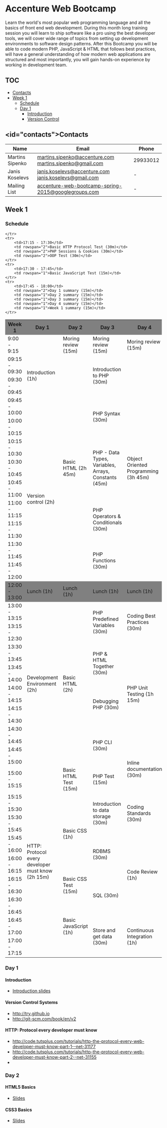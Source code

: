 # Accenture Web Bootcamp
Learn the world's most popular web programming language and all the basics of front end web development.
During this month long training session you will learn to ship software like a pro using the best developer tools, we will cover wide range of topics from setting up development environments to software design patterns.
After this Bootcamp you will be able to code modern PHP, JavaScript & HTML that follows best practices, will have a general understanding of how modern web applications are structured and most importantly, you will gain hands-on experience by working in development team.

## TOC
- [Contacts](#contacts)
- [Week 1](#week-1)
	- [Schedule](#schedule)
	- [Day 1](#day-1)
		- [Introduction](#introduction)
		- [Version Control](#version-control-systems)

## <id="contacts"></a>Contacts
|Name|Email|Phone|
|----|-----|-----|
|Martins Sipenko|martins.sipenko@accenture.com<br/>martins.sipenko@gmail.com|29933012
|Janis Koselevs|janis.koselevs@accenture.com<br/>janis.koselevs@gmail.com|-
|Mailing List|accenture-web-bootcamp-spring-2015@googlegroups.com|-

## Week 1

### Schedule
<table>
	<tr  style="background-color: grey">
	      <th>Week 1</th>
	      <th>Day 1</th>
	      <th>Day 2</th>
	      <th>Day 3</th>
	      <th>Day 4</th>
	      <th>Day 5</th>
	</tr>
	<tr>
	  	<td>9:00 - 9:15</td>
	  	<td rowspan="4">Introduction (1h)</td>
	  	<td>Moring review (15m)</td>
	  	<td>Moring review (15m)</td>
	  	<td>Moring review (15m)</td>
	  	<td>Moring review (15m)</td>
	</tr>
	<tr>
	    <td>09:15 - 09:30</td>
	    <td rowspan="11">Basic HTML (2h 45m)</td>
	    <td rowspan="2">Introduction to PHP (30m)</td>
	  	<td rowspan="11">Object Oriented Programming (3h 45m)</td>
		  <td rowspan="11">Object Oriented Programming (3h 45m)</td>
	</tr>
	<tr>
	    <td>09:30 - 09:45</td>
	</tr>
	<tr>
	    <td>09:45 - 10:00</td>
		<td rowspan="2">PHP Syntax (30m)</td>
	</tr>
	<tr>
	    <td>10:00 - 10:15</td>
		<td rowspan="8">Version control (2h)</td>
	</tr>
	<tr>
	    <td>10:15 - 10:30</td>
		<td rowspan="3">PHP - Data Types, Variables, Arrays, Constants (45m)</td>
	</tr>
	<tr>
	    <td>10:30 - 10:45</td>
	</tr>
	<tr>
	    <td>10:45 - 11:00</td>
	</tr>
	<tr>
	    <td>11:00 - 11:15</td>
		<td rowspan="2">PHP Operators & Conditionals (30m)</td>
	</tr>
	<tr>
	    <td>11:15 - 11:30</td>
	</tr>
	<tr>
	    <td>11:30 - 11:45</td>
		<td rowspan="2">PHP Functions (30m)</td>
	</tr>
	<tr>
	    <td>11:45 - 12:00</td>
	</tr>
	<tr style="background-color: grey">
	    <td>12:00 - 13:00</td>
		<td>Lunch (1h)</td>
		<td>Lunch (1h)</td>
		<td>Lunch (1h)</td>
		<td>Lunch (1h)</td>
		<td>Lunch (1h)</td>
	</tr>
	<tr>
		<td>13:00 - 13:15</td>
		<td rowspan="8">Development Environment (2h)</td>
		<td rowspan="8">Basic HTML (2h)</td>
		<td rowspan="2">PHP Predefined Variables (30m)</td>
		<td rowspan="2">Coding Best Practices (30m)</td>
		<td rowspan="17">Object Oriented Programming (4h 15m)</td>
	</tr>
	<tr>
	    <td>13:15 - 12:30</td>
	</tr>
	<tr>
	    <td>13:30 - 13:45</td>
		<td rowspan="2">PHP & HTML Together (30m)</td>
		<td rowspan="5">PHP Unit Testing (1h 15m)</td>
	</tr>
	<tr>
	    <td>13:45 - 14:00</td>
	</tr>
	<tr>
	    <td>14:00 - 14:15</td>
		<td rowspan="2">Debugging PHP (30m)</td>
	</tr>
	<tr>
	    <td>14:15 - 14:30</td>
	</tr>
	<tr>
	    <td>14:30 - 14:45</td>
		<td rowspan="2">PHP CLI (30m)</td>
	</tr>
	<tr>
	    <td>14:45 - 15:00</td>
		<td rowspan="2">Inline documentation (30m)</td>
	</tr>
	<tr>
	    <td>15:00 - 15:15</td>
		<td rowspan="9">HTTP: Protocol every developer must know (2h 15m)</td>
		<td rowspan="1">Basic HTML Test (15m)</td>
		<td rowspan="1">PHP Test (15m)</td>
	</tr>
	<tr>
	    <td>15:15 - 15:30</td>
		<td rowspan="4">Basic CSS (1h)</td>
		<td rowspan="2">Introduction to data storage (30m)</td>
		<td rowspan="2">Coding Standards (30m)</td>
	</tr>
	<tr>
	    <td>15:30 - 15:45</td>
	</tr>
	<tr>
	    <td>15:45 - 16:00</td>
		<td rowspan="2">RDBMS (30m)</td>
		<td rowspan="4">Code Review (1h)</td>
	</tr>
	<tr>
	    <td>16:00 - 16:15</td>
	</tr>
	<tr>
	    <td>16:15 - 16:30</td>
		<td rowspan="1">Basic CSS Test (15m)</td>
		<td rowspan="2">SQL (30m)</td>
	</tr>
	<tr>
	    <td>16:30 - 16:45</td>
		<td rowspan="4">Basic JavaScript (1h)</td>
	</tr>
	<tr>
	    <td>16:45 - 17:00</td>
		<td rowspan="2">Store and get data (30m)</td>
		<td rowspan="4">Continuous Integration (1h)</td>
	</tr>
	<tr>
	    <td>17:00 - 17:15</td>

	</tr>
	<tr>
	    <td>17:15 - 17:30</td>
		<td rowspan="2">Basic HTTP Protocol Test (30m)</td>
		<td rowspan="2">PHP Sessions & Cookies (30m)</td>
		<td rowspan="2">OOP Test (30m)</td>
	</tr>
	<tr>
	    <td>17:30 - 17:45</td>
		<td rowspan="1">Basic JavaScript Test (15m)</td>
	</tr>
	<tr>
	    <td>17:45 - 18:00</td>
		<td rowspan="2">Day 1 summary (15m)</td>
		<td rowspan="1">Day 2 summary (15m)</td>
		<td rowspan="1">Day 3 summary (15m)</td>
		<td rowspan="1">Day 4 summary (15m)</td>
		<td rowspan="1">Week 1 summary (15m)</td>
	</tr>
</table>

### Day 1

#### Introduction

- [Introduction slides](https://github.com/acn-web-bootcamp/bootcamp/raw/master/week1/introduction.pdf)

#### Version Control Systems
- http://try.github.io
- http://git-scm.com/book/en/v2

#### HTTP: Protocol every developer must know
- http://code.tutsplus.com/tutorials/http-the-protocol-every-web-developer-must-know-part-1--net-31177
- http://code.tutsplus.com/tutorials/http-the-protocol-every-web-developer-must-know-part-2--net-31155
- 

### Day 2

#### HTML5 Basics
- [Slides](https://github.com/acn-web-bootcamp/bootcamp/raw/master/week1/html5-basics.pdf)

#### CSS3 Basics
- [Slides](https://github.com/acn-web-bootcamp/bootcamp/raw/master/week1/css3-basics.pdf)

